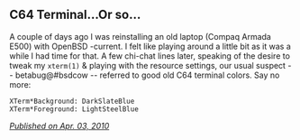 ## C64 Terminal...Or so...

A couple of days ago I was reinstalling an old laptop (Compaq Armada E500) with OpenBSD -current.
I felt like playing around a little bit as it was a while I had time for that.
A few chi-chat lines later, speaking of the desire to tweak my `xterm(1)` & playing with
the resource settings, our usual suspect -- betabug@#bsdcow -- referred to good
old C64 terminal colors. Say no more:

```
XTerm*Background: DarkSlateBlue
XTerm*Foreground: LightSteelBlue
```

[*Published on Apr. 03, 2010*](https://x-sa.blogspot.com/2010/04/c64-terminalor-so.html)
